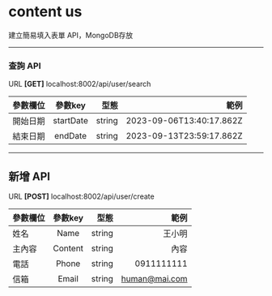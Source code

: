 # content us

建立簡易填入表單 API，MongoDB存放

---

### 查詢 API

URL **[GET]** localhost:8002/api/user/search

| 參數欄位 |  參數key  |  型態 |  範例 |
|------|:-------:|-------:|-------:|
| 開始日期 |  startDate   | string | 2023-09-06T13:40:17.862Z |
| 結束日期 | endDate | string | 2023-09-13T23:59:17.862Z |


----

## 新增 API

URL **[POST]** localhost:8002/api/user/create


| 參數欄位 |  參數key  |  型態 |  範例 |
|------|:-------:|-------:|-------:|
| 姓名   |  Name   | string | 王小明 |
| 主內容  | Content | string | 內容 |
| 電話   | Phone | string | 0911111111 |
| 信箱   | Email | string | human@mai.com |